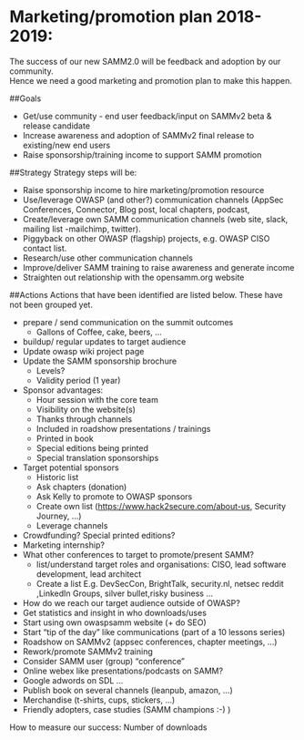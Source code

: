# Marketing/promotion plan 2018-2019:
The success of our new SAMM2.0 will be feedback and adoption by our community.  
Hence we need a good marketing and promotion plan to make this happen.

##Goals
* Get/use community - end user feedback/input on SAMMv2 beta & release candidate
* Increase awareness and adoption of SAMMv2 final release to existing/new end users
* Raise sponsorship/training income to support SAMM promotion

##Strategy
Strategy steps will be:
* Raise sponsorship income to hire marketing/promotion resource
* Use/leverage OWASP (and other?) communication channels (AppSec Conferences, Connector, Blog post, local chapters, podcast,
* Create/leverage own SAMM communication channels (web site, slack, mailing list -mailchimp, twitter).
* Piggyback on other OWASP (flagship) projects, e.g. OWASP CISO contact list.
* Research/use other communication channels
* Improve/deliver SAMM training to raise awareness and generate income
* Straighten out relationship with the opensamm.org website

##Actions
Actions that have been identified are listed below. These have not been grouped yet.
* prepare / send communication on the summit outcomes
  * Gallons of Coffee, cake, beers, ...
* buildup/ regular updates to target audience
* Update owasp wiki project page
* Update the SAMM sponsorship brochure
  * Levels?
  * Validity period (1 year)
* Sponsor advantages:
  * Hour session with the core team
  * Visibility on the website(s)
  * Thanks through channels
  * Included in roadshow presentations / trainings
  * Printed in book
  * Special editions being printed
  * Special translation sponsorships
* Target potential sponsors
  * Historic list
  * Ask chapters (donation)
  * Ask Kelly to promote to OWASP sponsors
  * Create own list (https://www.hack2secure.com/about-us, Security Journey, ...)
  * Leverage channels
* Crowdfunding? Special printed editions?
* Marketing internship?
* What other conferences to target to promote/present SAMM?
  * list/understand target roles and organisations: CISO, lead software development, lead architect
  * Create a list E.g. DevSecCon, BrightTalk, security.nl, netsec reddit ,LinkedIn Groups, silver bullet,risky business ...
* How do we reach our target audience outside of OWASP?
* Get statistics and insight in who downloads/uses
* Start using own owaspsamm website (+ do SEO)
* Start “tip of the day” like communications (part of a 10 lessons series)
* Roadshow on SAMMv2 (appsec conferences, chapter meetings, …)
* Rework/promote SAMMv2 training
* Consider SAMM user (group) “conference”
* Online webex like presentations/podcasts on SAMM?
* Google adwords on SDL …
* Publish book on several channels (leanpub, amazon, …)
* Merchandise (t-shirts, cups, stickers, …)
* Friendly adopters, case studies (SAMM champions :-) )


<!--
this is a test to hide Notes
-->




How to measure our success:
Number of downloads
